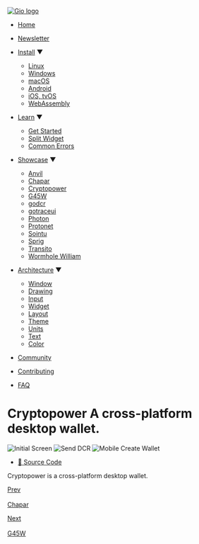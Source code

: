 [![Gio logo](/files/logo-text.svg)](/)

- [Home](/)
- [Newsletter](/news)
- [Install](/doc/install) ▼
  
  - [Linux](/doc/install/linux)
  - [Windows](/doc/install/windows)
  - [macOS](/doc/install/macos)
  - [Android](/doc/install/android)
  - [iOS, tvOS](/doc/install/ios)
  - [WebAssembly](/doc/install/wasm)
- [Learn](/doc/learn) ▼
  
  - [Get Started](/doc/learn/get-started)
  - [Split Widget](/doc/learn/split-widget)
  - [Common Errors](/doc/learn/common-errors)
- [Showcase](/doc/showcase) ▼
  
  - [Anvil](/doc/showcase/anvil)
  - [Chapar](/doc/showcase/chapar)
  - [Cryptopower](/doc/showcase/cryptopower)
  - [G45W](/doc/showcase/g45w)
  - [godcr](/doc/showcase/godcr)
  - [gotraceui](/doc/showcase/gotraceui)
  - [Photon](/doc/showcase/photon)
  - [Protonet](/doc/showcase/protonet)
  - [Sointu](/doc/showcase/sointu)
  - [Sprig](/doc/showcase/sprig)
  - [Transito](/doc/showcase/transito)
  - [Wormhole William](/doc/showcase/wormhole-william)
- [Architecture](/doc/architecture) ▼
  
  - [Window](/doc/architecture/window)
  - [Drawing](/doc/architecture/drawing)
  - [Input](/doc/architecture/input)
  - [Widget](/doc/architecture/widget)
  - [Layout](/doc/architecture/layout)
  - [Theme](/doc/architecture/theme)
  - [Units](/doc/architecture/units)
  - [Text](/doc/architecture/text)
  - [Color](/doc/architecture/color)
- [Community](/doc/community)
- [Contributing](/doc/contribute)
- [FAQ](/doc/faq)

# Cryptopower A cross-platform desktop wallet.

![Initial Screen](/doc/showcase/cryptopower/1.webp) ![Send DCR](/doc/showcase/cryptopower/2.webp) ![Mobile Create Wallet](/doc/showcase/cryptopower/3.webp)

<!--THE END-->

- [🔗 Source Code](https://github.com/crypto-power/cryptopower)

Cryptopower is a cross-platform desktop wallet.

[Prev  
\
Chapar](/doc/showcase/chapar)

[Next  
\
G45W](/doc/showcase/g45w)